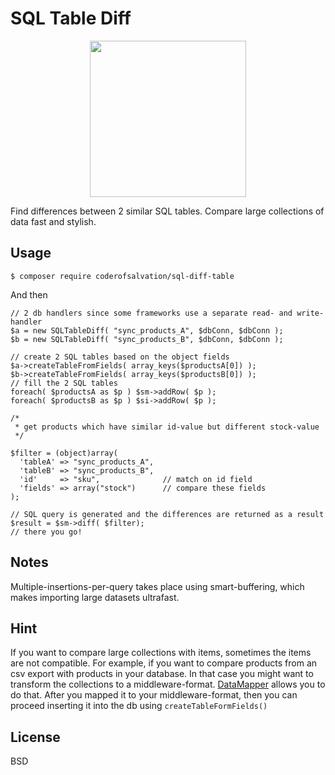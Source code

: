 SQL Table Diff 
==============

<p align="center">
  <img alt="" width="250" src="http://www.gifbin.com/bin/042014/1396457382_peeling_apples_with_power_drill.gif"/>
</p>
Find differences between 2 similar SQL tables. Compare large collections of data fast and stylish.

## Usage 

    $ composer require coderofsalvation/sql-diff-table

And then 

    // 2 db handlers since some frameworks use a separate read- and write-handler 
    $a = new SQLTableDiff( "sync_products_A", $dbConn, $dbConn );
    $b = new SQLTableDiff( "sync_products_B", $dbConn, $dbConn );

    // create 2 SQL tables based on the object fields 
    $a->createTableFromFields( array_keys($productsA[0]) );
    $b->createTableFromFields( array_keys($productsB[0]) );
    // fill the 2 SQL tables
    foreach( $productsA as $p ) $sm->addRow( $p );
    foreach( $productsB as $p ) $si->addRow( $p );

    /*
     * get products which have similar id-value but different stock-value
     */

    $filter = (object)array(
      'tableA' => "sync_products_A",
      'tableB' => "sync_products_B",
      'id'     => "sku",              // match on id field
      'fields' => array("stock")      // compare these fields
    );

    // SQL query is generated and the differences are returned as a result
    $result = $sm->diff( $filter);
    // there you go!

## Notes

Multiple-insertions-per-query takes place using smart-buffering, which makes importing large datasets ultrafast.

## Hint

If you want to compare large collections with items, sometimes the items are not compatible.
For example, if you want to compare products from an csv export with products in your database.
In that case you might want to transform the collections to a middleware-format.
[DataMapper](https://github.com/coderofsalvation/datamapper-minimal) allows you to do that.
After you mapped it to your middleware-format, then you can proceed inserting it into the db using `createTableFormFields()`

## License

BSD
